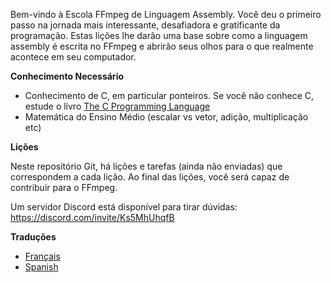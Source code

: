 Bem-vindo à Escola FFmpeg de Linguagem Assembly. Você deu o primeiro passo na jornada mais interessante, desafiadora e gratificante da programação. Estas lições lhe darão uma base sobre como a linguagem assembly é escrita no FFmpeg e abrirão seus olhos para o que realmente acontece em seu computador.

**Conhecimento Necessário**

*   Conhecimento de C, em particular ponteiros. Se você não conhece C, estude o livro [The C Programming Language](https://en.wikipedia.org/wiki/The_C_Programming_Language)
*   Matemática do Ensino Médio (escalar vs vetor, adição, multiplicação etc)

**Lições**

Neste repositório Git, há lições e tarefas (ainda não enviadas) que correspondem a cada lição. Ao final das lições, você será capaz de contribuir para o FFmpeg.

Um servidor Discord está disponível para tirar dúvidas:
https://discord.com/invite/Ks5MhUhqfB

**Traduções**

*   [Français](./README.fr.md)
*   [Spanish](./README.es.md)
